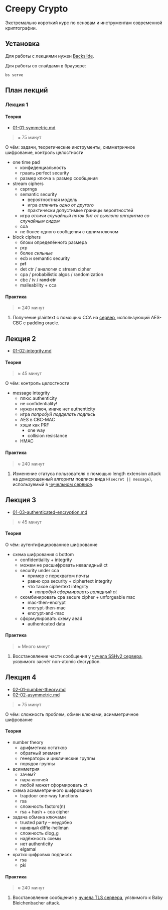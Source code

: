 # Creepy Crypto

Экстремально короткий курс по основам и инструментам современной криптографии.

## Установка

Для работы с лекциями нужен [Backslide](https://github.com/sinedied/backslide).

Для работы со слайдами в браузере:

```
bs serve
```

## План лекций

### Лекция 1

#### Теория

- [01-01-symmetric.md](01-01-symmetric.md)

> ≈ 75 минут

О чём: задачи, теоретические инструменты, симметричное шифрование, контроль целостности

* one time pad
    - конфиденциальность
    - грааль perfect security
    - размер ключа ≥ размер сообщения
* stream ciphers
    - csprngs
    - semantic security
        - вероятностная модель
        - игра _отличить одно от другого_
        - практически допустимые границы вероятностей
    - игра _отличи случайный поток бит от выхлопа алгоритма со случайным сидом_
    - coa
    - не более одного сообщения с одним ключом
* block ciphers
    - блоки определённого размера
    - prp
    - более _сильные_
    - ecb и semantic security
    - ~~prf~~
    - det ctr / аналогия с stream cipher
    - cpa / probabilistic algos / randomization
    - cbc / iv / ~~rand ctr~~
    - malleability + cca

#### Практика

> ≈ 240 минут

1. Получение plaintext с помощью CCA на [сервер](pador/), использующий AES-CBC с padding oracle.


## Лекция 2

- [01-02-integrity.md](01-02-integrity.md)

#### Теория

> ≈ 45 минут

О чём: контроль целостности

* message integrity
    - плюс authenticity
    - не confidentiality!
    - нужен ключ, иначе нет authenticity
    - игра _попробуй подделать подпись_
    - AES в CBC-MAC
    - хэши как PRF
        - one way
        - collision resistance
    - HMAC

#### Практика

> ≈ 240 минут

1. Изменение статуса пользователя с помощью length extension attack на доморощенный алгоритм подписи вида `H(secret || message)`, используемый в [чучельном сервисе](lenex/).


## Лекция 3

- [01-03-authenticated-encryption.md](01-03-authenticated-encryption.md)

> ≈ 45 минут

#### Теория

О чём: аутентифицированное шифрование

* схема шифрования с bottom
    - confidentiality + integrity
    - можем не расшифровать невалидный ct
    - security under cca
        + пример с перехватом почты
        + равно cpa security + ciphertext integrity
        + что такое ciphertext integrity
            + _попробуй сформировать валидный ct_
    - скомбинировать cpa secure cipher + unforgeable mac
        + mac-then-encrypt
        + encrypt-then-mac
        + encrypt-and-mac
    - сформулировать схему aead
        + authentcated data

#### Практика

> ≈ Много минут

1. Восстановление части сообщения у [чучела SSHv2 сервера](nossh/), уязвимого засчёт non-atomic decryption.


## Лекция 4

- [02-01-number-theory.md](02-01-number-theory.md)
- [02-02-asymmetric.md](02-02-asymmetric.md)

> ≈ 75 минут

О чём: сложность проблем, обмен ключами, асимметричное шифрование

#### Теория

* number theory
    - арифметика остатков
    - обратный элемент
    - генераторы и циклические группы
    - порядок группы
* асимметрия
    - зачем?
    - пара ключей
    - любой может сформировать ct
* схема асимметричного шифрования
    - trapdoor one-way functions
    - rsa
    - сложность factors(n)
    - rsa + hash + cca cipher
* задача обмена ключами
    - trusted party – неудобно
    - наивный diffie-hellman
    - сложность dlog_g
    - надёжность схемы
    - нет authenticity
    - elgamal
* кратко цифровых подписях
    - rsa
    - pki

#### Практика

> ≈ 240 минут

1. Восстановление сообщения у [чучела TLS сервера](bleach/), уязвимого к Baby Bleichenbacher attack.
